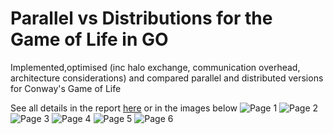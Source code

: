 # Parallel vs Distributions for the Game of Life in GO
Implemented,optimised (inc halo exchange, communication overhead, architecture considerations) and compared parallel and distributed versions for Conway's Game of Life

See all details in the report [here](report.pdf) or in the images below
![Page 1](Report-images/1.png)
![Page 2](Report-images/2.png)
![Page 3](Report-images/3.png)
![Page 4](Report-images/4.png)
![Page 5](Report-images/5.png)
![Page 6](Report-images/6.png)